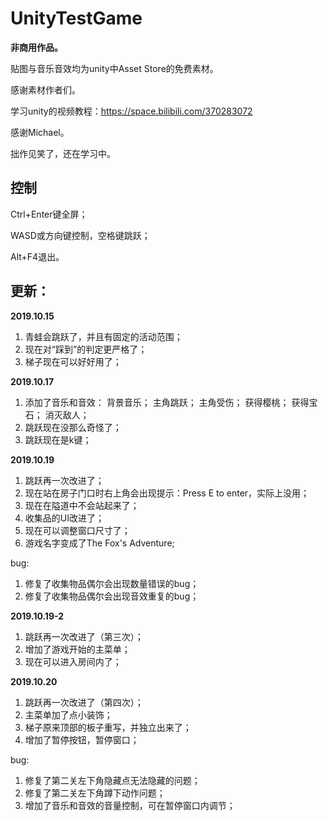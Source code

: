 # UnityTestGame
**非商用作品。**

贴图与音乐音效均为unity中Asset Store的免费素材。

感谢素材作者们。

学习unity的视频教程：https://space.bilibili.com/370283072

感谢Michael。

拙作见笑了，还在学习中。

## 控制

Ctrl+Enter键全屏；

WASD或方向键控制，空格键跳跃；

Alt+F4退出。

## 更新：

**2019.10.15**
1. 青蛙会跳跃了，并且有固定的活动范围；
2. 现在对“踩到”的判定更严格了；
3. 梯子现在可以好好用了；

**2019.10.17**
1. 添加了音乐和音效：
	背景音乐；
	主角跳跃；
	主角受伤；
	获得樱桃；
	获得宝石；
	消灭敌人；
2. 跳跃现在没那么奇怪了；
3. 跳跃现在是k键；

**2019.10.19**
1. 跳跃再一次改进了；
2. 现在站在房子门口时右上角会出现提示：Press E to enter，实际上没用；
3. 现在在隘道中不会站起来了；
4. 收集品的UI改进了；
5. 现在可以调整窗口尺寸了；
6. 游戏名字变成了The Fox's Adventure;

  bug:
1. 修复了收集物品偶尔会出现数量错误的bug；
2. 修复了收集物品偶尔会出现音效重复的bug；

**2019.10.19-2**
1. 跳跃再一次改进了（第三次）；
2. 增加了游戏开始的主菜单；
3. 现在可以进入房间内了；

**2019.10.20**
1. 跳跃再一次改进了（第四次）；
2. 主菜单加了点小装饰；
3. 梯子原来顶部的板子重写，并独立出来了；
4. 增加了暂停按钮，暂停窗口；

  bug:
1. 修复了第二关左下角隐藏点无法隐藏的问题；
2. 修复了第二关左下角蹲下动作问题；
3. 增加了音乐和音效的音量控制，可在暂停窗口内调节；
